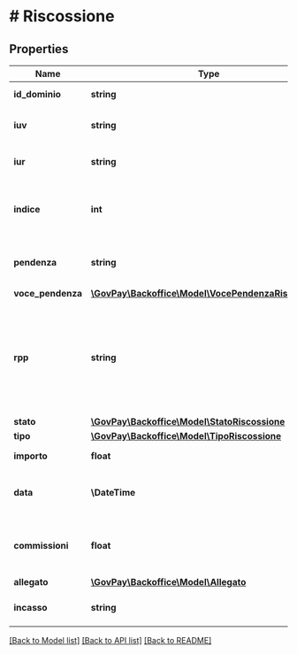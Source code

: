 # # Riscossione

## Properties

Name | Type | Description | Notes
------------ | ------------- | ------------- | -------------
**id_dominio** | **string** | Identificativo ente creditore |
**iuv** | **string** | Identificativo univoco di versamento |
**iur** | **string** | Identificativo univoco di riscossione. |
**indice** | **int** | indice posizionale della voce pendenza riscossa |
**pendenza** | **string** | Url della pendenza oggetto della riscossione | [optional]
**voce_pendenza** | [**\GovPay\Backoffice\Model\VocePendenzaRiscossione**](VocePendenzaRiscossione.md) |  | [optional]
**rpp** | **string** | Url richiesta di pagamento che ha realizzato la riscossione. Se non valorizzato, si tratta di un pagamento senza RPT | [optional]
**stato** | [**\GovPay\Backoffice\Model\StatoRiscossione**](StatoRiscossione.md) |  | [optional]
**tipo** | [**\GovPay\Backoffice\Model\TipoRiscossione**](TipoRiscossione.md) |  |
**importo** | **float** | Importo riscosso. |
**data** | **\DateTime** | Data di esecuzione della riscossione |
**commissioni** | **float** | Importo delle commissioni applicate al pagamento dal PSP | [optional]
**allegato** | [**\GovPay\Backoffice\Model\Allegato**](Allegato.md) |  | [optional]
**incasso** | **string** | Riferimento all&#39;operazione di incasso | [optional]

[[Back to Model list]](../../README.md#models) [[Back to API list]](../../README.md#endpoints) [[Back to README]](../../README.md)
